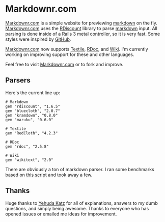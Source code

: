 # Markdownr.com

[Markdownr.com][] is a simple website for previewing [markdown][] on the fly. [Markdownr.com][] uses the [RDiscount](http://github.com/rtomayko/rdiscount) library to parse [markdown][] input. All parsing is done inside of a Rails 3 metal controller, so it is very fast. Some styles were inspired by [GitHub](http://github.com).

[Markdownr.com][] now supports [Textile](http://redcloth.org/), [RDoc](http://rdoc.rubyforge.org/), and [Wiki](http://en.wikipedia.org/wiki/Wiki_markup). I'm currently working on improving support for these and other languages.

Feel free to visit [Markdownr.com][] or to fork and improve.

## Parsers

Here's the current line up:

    # Markdown
    gem "rdiscount", "1.6.5"
    gem "bluecloth", "2.0.7"
    gem "kramdown", "0.8.0"
    gem "maruku", "0.6.0"

    # Textile
    gem "RedCloth", "4.2.3"

    # RDoc
    gem "rdoc", "2.5.8"

    # Wiki
    gem "wikitext", "2.0"

There are obviously a ton of markdown parser. I ran some benchmarks based on [this script](http://deveiate.org/projects/BlueCloth/browser/experiments/benchmark.rb) and took away a few.

## Thanks

Huge thanks to [Yehuda Katz](http://yehudakatz.com) for all of explanations, answers to my dumb questions, and simply being awesome. Thanks to everyone who has opened issues or emailed me ideas for improvement.

[Markdownr.com]: http://markdownr.com
[markdown]: http://daringfireball.net/projects/markdown
